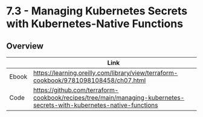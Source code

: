 # 7.3 - Managing Kubernetes Secrets with Kubernetes-Native Functions

## Overview

|       | Link                                                                                 |
|-------|--------------------------------------------------------------------------------------|
| Ebook | https://learning.oreilly.com/library/view/terraform-cookbook/9781098108458/ch07.html |
| Code  | https://github.com/terraform-cookbook/recipes/tree/main/managing-kubernetes-secrets-with-kubernetes-native-functions                   |
